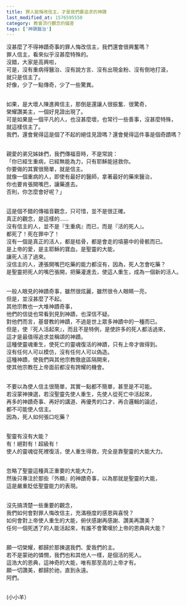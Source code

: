 ```yaml
---
title: 罪人能悔改信主，才是我們要追求的神蹟
last_modified_at: 1576595550
category: 教會流行觀念的偏差
tags: ['神蹟醫治']
---
```


<p>沒甚麼了不得神蹟奇事的罪人悔改信主，我們還會很興奮嗎？<br>
罪人信主，看來似乎沒甚麼特殊的。<br>
沒錯，大家是高興啦，<br>
可是，沒有重病得醫治、沒有說方言、沒有出現金粉、沒有倒地打滾，<br>
就只是信主了。<br>
好像，少了一點傳奇，少了一些驚異。</p>

<p><br>
如果，是大壞人陳進興信主，那倒是還讓人很振奮、很驚奇，<br>
榮耀讚美主，一個好見證出現了。<br>
可是如果是一個平凡的人，也沒甚麼壞，也常行一些善事，沒甚麼特殊，<br>
就這樣信主了。<br>
我們，還會覺得這是個了不起的絕佳見證嗎？還會覺得這件事是個奇蹟嗎？</p>

<p><br>
親愛的弟兄姊妹們，我們傳福音時，不是常說：<br>
「你已經生重病，已經無能為力，只有耶穌能拯救你。<br>
你要做的其實很簡單，就是信主。<br>
就像一個重病的人，即使有最好的醫師，拿著最好的藥來醫治，<br>
你也要肯張開嘴巴，讓藥進去。<br>
否則，你怎麼會好呢？」</p>

<p><br>
這是個不錯的傳福音觀念，只可惜，並不是很正確。<br>
真正的觀念，是這樣的……<br>
沒有信主的人，並不是『生重病』而已，而是『活的死人』。<br>
都死了！死在罪中了！<br>
沒有一個是真正的活人，都是枯骨，都是會走的墳墓中的骨骸而已。<br>
是上帝的愛，是主耶穌的寶血，是聖靈的大能，<br>
讓死人活了過來。<br>
沒信主的人，連張開嘴巴吃藥的能力都沒有，因為，死人怎會吃藥？<br>
是聖靈把死人的嘴巴張開，把藥灌進去，使這人重生，成為一個新的活人。</p>

<p><br>
一般人眼見的神蹟奇事，雖然很炫麗，雖然很令人眼睛一亮，<br>
但是，並沒甚麼了不起。<br>
其他宗教也一大堆神蹟奇事，<br>
他們的信徒也常看到見到神蹟，也深信不疑。<br>
對他們而言，基督教的神蹟，不過是世上眾多神蹟中的一種而已。<br>
但是，使『死人活起來』，而且不是特例，是使許多的死人都活過來，<br>
這才是最值得追求並稱頌的神蹟。<br>
這種使靈魂重生，使死亡的靈魂復活的神蹟，只有上帝才做得到。<br>
沒有任何人可以模仿，沒有任何人可以偽造。<br>
這種神蹟，使我們與其他宗教徹底區隔開來，<br>
使其他宗教在上帝面前都沒有誇耀的機會。</p>

<p><br>
不要以為使人信主很簡單，其實一點都不簡單，甚至是不可能。<br>
若沒蒙神揀選，若沒聖靈先使人重生，先使人從死亡中活起來，<br>
再多的神蹟奇事、再好的講道、再優秀的口才、再合邏輯的論述，<br>
都不可能使人信主。<br>
因為，死人如何張口吃藥？</p>

<p><br>
聖靈有沒有大能？<br>
有！絕對有！超級有！<br>
使人的靈魂從死裡復活，使人重生得救，完全是靠聖靈的大能大力。</p>

<p><br>
忽略了聖靈這種真正重要的大能大力，<br>
然後只專注於那些『外顯』的神蹟奇事，以為那就是聖靈的大能，<br>
這是嚴重貶低聖靈能力的表現。</p>

<p><br>
沒先搞清楚一些重要的觀念，<br>
我們如何會對罪人悔改信主，充滿極度的感恩與喜悅？<br>
如何會對上帝使人重生的大能，俯伏感謝再感謝、讚美再讚美？<br>
任何一個死透了的人能活起來，有誰不會驚嘆於上帝的恩典與大能？</p>

<p><br>
願一切榮耀，都歸於那揀選我們、愛我們的主。<br>
若不是蒙祂的憐憫，我們也和其他人一樣，是個活的死人。<br>
這浩大的恩典，這神奇的大能，唯有那至高的上帝才有。<br>
願一切讚美，都歸於祂，直到永遠。<br>
阿們。</p>

<p><br>
(小小羊）</p>

<p>&nbsp;</p>



